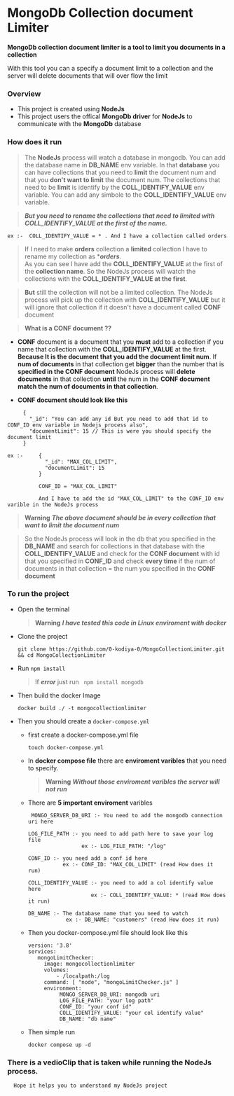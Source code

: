 # MongoDb Collection document Limiter

**MongoDb collection document limiter is a tool to limit you documents in a collection**
 
With this tool you can a specify a document limit to a collection and the server will delete documents that will over flow the limit 


### Overview
  - This project is created using **NodeJs**
  - This project users the offical **MongoDb driver** for **NodeJs** to communicate with the **MongoDb** database
  
### How does it run
   > The **NodeJs** process will watch a database in mongodb. You can add the database name in **DB_NAME** env variable.
    In that **database** you can have collections that you need to **limit** the document num and that you **don't want to limit** the document num. The
    collections that need to be **limit** is identify by the **COLL_IDENTIFY_VALUE** env variable. You can add any simbole to the **COLL_IDENTIFY_VALUE**
    env variable.
    
   > ***But you need to rename the collections that need to limited with COLL_IDENTIFY_VALUE at the first of the name.***
   
   ```
   ex :-  COLL_IDENTIFY_VALUE = * . And I have a collection called orders 
   ```
   > If I need to make **orders** collection a **limited** collection I have to rename my collection as ****orders***.     
     As you can see I have add the **COLL_IDENTIFY_VALUE** at the first of the **collection name**.
     So the NodeJs process will watch the collections with the **COLL_IDENTIFY_VALUE at the first**.
     
   > **But** still the collection will not be a limited collection. The NodeJs process will pick up the collection with **COLL_IDENTIFY_VALUE** but 
     it will ignore that collection if it doesn't have a document called **CONF** document
    
   > **What is a CONF document ??**
   
   - **CONF** document is a document that you **must** add to a collection if you name that collection with the **COLL_IDENTIFY_VALUE** at the first.
     **Because It is the document that you add the document limit num**. If **num of documents** in that collection get **bigger** than the number that
       is **specified in the CONF document** NodeJs process will **delete documents** in that collection **until** the num in
       the **CONF document match the num of documents in that collection**.
       
   - **CONF document should look like this**
   ```
        {
          "_id": "You can add any id But you need to add that id to CONF_ID env variable in Nodejs process also",
          "documentLimit": 15 // This is were you should specify the document limit
        }
   ```
   ```
   ex :-     {
               "_id": "MAX_COL_LIMIT",
               "documentLimit": 15
             }
             
             CONF_ID = "MAX_COL_LIMIT"
             
             And I have to add the id "MAX_COL_LIMIT" to the CONF_ID env varible in the NodeJs process
   ```
   > **Warning**  ***The above document should be in every collection that want to limit the document num***

   > So the NodeJs process will look in the db that you specified in the **DB_NAME** and search for collections in that database
   > with the **COLL_IDENTIFY_VALUE** and check for
   > the **CONF document** with id that you
   > specified in **CONF_ID** and check **every time** if the num of documents in that collection = the num you specified in the **CONF
   >  document**
   
### To run the project
  - Open the terminal
  
    > **Warning**  ***I have tested this code in Linux enviroment with docker***
    
  - Clone the project
    ```
    git clone https://github.com/0-kodiya-0/MongoCollectionLimiter.git && cd MongoCollectionLimiter
     ```
  - Run ``` npm install ``` 
    > If  ***error*** just run ``` npm install mongodb```
    
    
  - Then build the docker Image
    ```
    docker build ./ -t mongocollectionlimiter
    ```
  - Then you should create a `docker-compose.yml`
     - first create a docker-compose.yml file
        ```
        touch docker-compose.yml
        ```
     
     - In **docker compose file** there are **enviroment varibles** that you need to specify. 
     
       > **Warning** ***Without those enviroment varibles the server will not run***
     
     - There are **5 important enviroment** varibles
        ```
         MONGO_SERVER_DB_URI :- You need to add the mongodb connection uri here
        ```
        ```
        LOG_FILE_PATH :- you need to add path here to save your log file 
                         ex :- LOG_FILE_PATH: "/log"
        ```
        ```
        CONF_ID :- you need add a conf id here
                   ex :- CONF_ID: "MAX_COL_LIMIT" (read How does it run)
        ```
        ```
        COLL_IDENTIFY_VALUE :- you need to add a col identify value here
                            ex :- COLL_IDENTIFY_VALUE: * (read How does it run)
        ```
        ```
        DB_NAME :- The database name that you need to watch
                    ex :- DB_NAME: "customers" (read How does it run)
        ```
      - Then you docker-compose.yml file should look like this
         ```
         version: '3.8'
         services:
            mongoLimitChecker:
              image: mongocollectionlimiter
              volumes:
                  - /localpath:/log
              command: [ "node", "mongoLimitChecker.js" ]
              environment:
                   MONGO_SERVER_DB_URI: mongodb uri 
                   LOG_FILE_PATH: "your log path"
                   CONF_ID: "your conf id"
                   COLL_IDENTIFY_VALUE: "your col identify value"
                   DB_NAME: "db name"

         ```
      - Then simple run 
         ```
         docker compose up -d
         ```


 ### There is a vedioClip that is taken while running the NodeJs process. 
 
      Hope it helps you to understand my NodeJs project  
